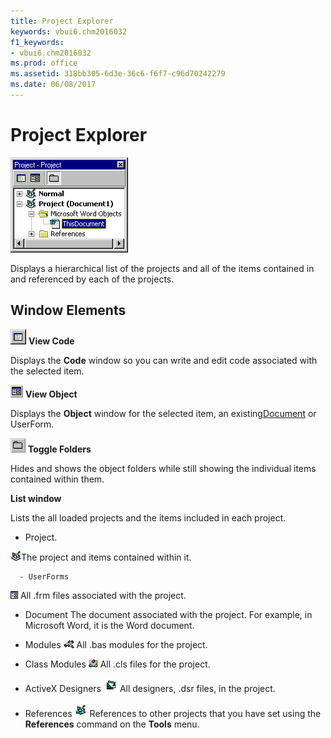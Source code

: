 ```yaml
---
title: Project Explorer
keywords: vbui6.chm2016032
f1_keywords:
- vbui6.chm2016032
ms.prod: office
ms.assetid: 318bb305-6d3e-36c6-f6f7-c96d70242279
ms.date: 06/08/2017
---
```



# Project Explorer


![Project explorer](../../../images/projevbe_ZA01201644.gif)



Displays a hierarchical list of the projects and all of the items contained in and referenced by each of the projects.

## Window Elements


![Code window](../../../images/tbr_code_ZA01201689.gif) **View Code**

Displays the  **Code** window so you can write and edit code associated with the selected item.


![Code window](../../../images/tbr_obj_ZA01201719.gif) **View Object**

Displays the  **Object** window for the selected item, an existing[Document](vbe-glossary.md) or UserForm.


![Code window](../../../images/tbr_tgfd_ZA01201756.gif) **Toggle Folders**

Hides and shows the object folders while still showing the individual items contained within them.

 **List window**

Lists the all loaded projects and the items included in each project.




- Project.
    
    
![Project](../../../images/ic_proj_ZA01201614.gif)The project and items contained within it.
    
    
    
      - UserForms
![Files](../../../images/avhgn002_ZA01201572.gif) All .frm files associated with the project.
    
  - Document The document associated with the project. For example, in Microsoft Word, it is the Word document.
    
  - Modules
![Modules](../../../images/avhgn003_ZA01201573.gif) All .bas modules for the project.
    
  - Class Modules
![Class modules](../../../images/avhgn004_ZA01201574.gif) All .cls files for the project.
    
  - ActiveX Designers
![ActiveX designers](../../../images/vb10v41_ZA01201803.gif) All designers, .dsr files, in the project.
    
  - References
![References](../../../images/avhgn007_ZA01201575.gif) References to other projects that you have set using the **References** command on the **Tools** menu.
    

    
    



